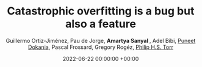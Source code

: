 ---
layout: post
categories: research
authors: "Amartya Sanyal"
title:  "Catastrophic overfitting is a bug but also a feature"
date:   2022-06-22 00:00:00 +00:00
image: /images/beta-epsilon.jpg
author: Guillermo Ortiz-Jiménez, Pau de Jorge,  <strong> Amartya Sanyal </strong>, Adel Bibi,  <a href="https://puneetkdokania.github.io/">Puneet Dokania</a>, Pascal Frossard, Gregory Rogéz, <a href="https://www.robots.ox.ac.uk/~phst/">Philip H.S. Torr</a> 
important: new
accepted: yes
venue: <a href="https://advml-frontier.github.io/">  New Frontiers in Adversarial Machine Learning </a>
shortVenue: ICML Workshop
arxiv: https://arxiv.org/abs/2206.08242
---